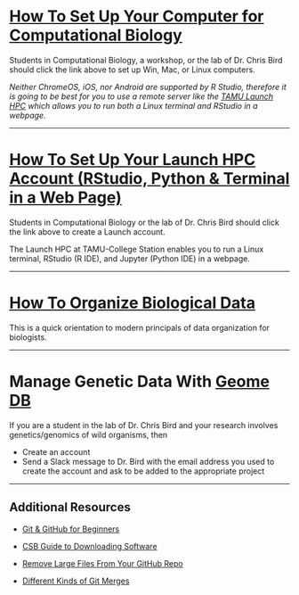 # [How To Set Up Your Computer for Computational Biology](howto_setup_computer.md)

Students in Computational Biology, a workshop, or the lab of Dr. Chris Bird should click the link above to set up Win, Mac, or Linux computers. 

_Neither ChromeOS, iOS, nor Android are supported by R Studio, therefore it is going to be best for you to use a remote server like the [TAMU Launch HPC](https://hprc.tamu.edu/kb/User-Guides/Launch/Access/#no-ssh-login) which allows you to run both a Linux terminal and RStudio in a webpage._

---

# [How To Set Up Your Launch HPC Account (RStudio, Python & Terminal in a Web Page)](https://hprc.tamu.edu/kb/User-Guides/Launch/Access/#no-ssh-login)

Students in Computational Biology or the lab of Dr. Chris Bird should click the link above to create a Launch account.

The Launch HPC at TAMU-College Station enables you to run a Linux terminal, RStudio (R IDE), and Jupyter (Python IDE) in a webpage.

---

# [How To Organize Biological Data](howto_organize_data.md)

This is a quick orientation to modern principals of data organization for biologists.  

---

# Manage Genetic Data With [Geome DB](https://geome-db.org/)

If you are a student in the lab of Dr. Chris Bird and your research involves genetics/genomics of wild organisms, then

* Create an account
* Send a Slack message to Dr. Bird with the email address you used to create the account and ask to be added to the appropriate project

---

## Additional Resources

* [Git & GitHub for Beginners](https://www.freecodecamp.org/news/git-and-github-for-beginners/)

* [CSB Guide to Downloading Software](https://computingskillsforbiologists.com/setup/)

* [Remove Large Files From Your GitHub Repo](rm_lg_files.md)
  
* [Different Kinds of Git Merges](https://lukemerrett.com/different-merge-types-in-git/)

